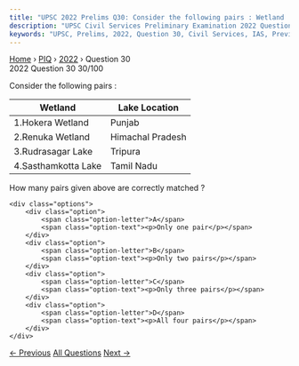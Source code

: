 ```yaml
---
title: "UPSC 2022 Prelims Q30: Consider the following pairs : Wetland |  Lake Location   --..."
description: "UPSC Civil Services Preliminary Examination 2022 Question 30 with options and answer"
keywords: "UPSC, Prelims, 2022, Question 30, Civil Services, IAS, Previous Year Questions"
---
```


<nav class="breadcrumb">
    <a href="../../">Home</a>
    <span>›</span>
    <a href="../">PIQ</a>
    <span>›</span>
    <a href="./">2022</a>
    <span>›</span>
    <span>Question 30</span>
</nav>

<div class="question-header">
    <div class="question-meta">
        <span class="year-badge">2022</span>
        <span class="question-number">Question 30</span>
        <span class="progress">30/100</span>
    </div>
    <div class="progress-bar">
        <div class="progress-fill" style="width: 30.0%"></div>
    </div>
</div>

<div class="question-content">
    <div class="question-text">
        <p>Consider the following pairs :</p>
<table>
<thead>
<tr>
<th>Wetland</th>
<th>Lake Location</th>
</tr>
</thead>
<tbody>
<tr>
<td>1.Hokera Wetland</td>
<td>Punjab</td>
</tr>
<tr>
<td>2.Renuka Wetland</td>
<td>Himachal Pradesh</td>
</tr>
<tr>
<td>3.Rudrasagar Lake</td>
<td>Tripura</td>
</tr>
<tr>
<td>4.Sasthamkotta Lake</td>
<td>Tamil Nadu</td>
</tr>
</tbody>
</table>
<p>How many pairs given above are correctly matched ?</p>
    </div>
    
    <div class="options">
        <div class="option">
            <span class="option-letter">A</span>
            <span class="option-text"><p>Only one pair</p></span>
        </div>
        <div class="option">
            <span class="option-letter">B</span>
            <span class="option-text"><p>Only two pairs</p></span>
        </div>
        <div class="option">
            <span class="option-letter">C</span>
            <span class="option-text"><p>Only three pairs</p></span>
        </div>
        <div class="option">
            <span class="option-letter">D</span>
            <span class="option-text"><p>All four pairs</p></span>
        </div>
    </div>
</div>

<div class="question-nav">
    <a href="../q029-in-the-northern-hemisphere-the-longest-day-of-the/" class="nav-btn prev">← Previous</a>
    <a href="../" class="nav-btn center">All Questions</a>
    <a href="../q031-consider-the-following-1-aarogya-setu-2-cowin-3-di/" class="nav-btn next">Next →</a>
</div>
